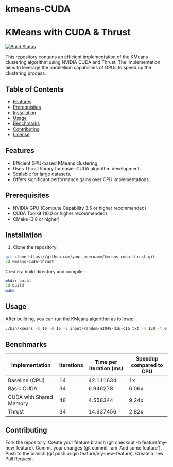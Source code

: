 # kmeans-CUDA
# KMeans with CUDA & Thrust

[![Build Status](https://travis-ci.com/htrinh43/kmeans-CUDA.svg?branch=main)](https://github.com/HTrinh43/kmeans-CUDA)

This repository contains an efficient implementation of the KMeans clustering algorithm using NVIDIA CUDA and Thrust. The implementation aims to leverage the parallelism capabilities of GPUs to speed up the clustering process.

## Table of Contents

- [Features](#features)
- [Prerequisites](#prerequisites)
- [Installation](#installation)
- [Usage](#usage)
- [Benchmarks](#benchmarks)
- [Contributing](#contributing)
- [License](#license)

## Features

- Efficient GPU-based KMeans clustering.
- Uses Thrust library for easier CUDA algorithm development.
- Scalable for large datasets.
- Offers significant performance gains over CPU implementations.

## Prerequisites

- NVIDIA GPU (Compute Capability 3.5 or higher recommended)
- CUDA Toolkit (10.0 or higher recommended)
- CMake (3.8 or higher)

## Installation

1. Clone the repository:

```bash
git clone https://github.com/your_username/kmeans-cuda-thrust.git
cd kmeans-cuda-thrust
```
Create a build directory and compile:
```bash
mkdir build
cd build
make
```
## Usage
After building, you can run the KMeans algorithm as follows:
```bash
./bin/kmeans -k 16 -d 16 -i input/random-n2048-d16-c16.txt -m 150 -t 0.00001 -c -s 8675309 
```

## Benchmarks
| Implementation          | Iterations | Time per Iteration (ms) | Speedup compared to CPU |
|-------------------------|------------|-------------------------|-------------------------|
| Baseline (CPU)          | 14         | 42.111634               | 1x                      |
| Basic CUDA              | 34         | 6.946278                | 6.06x                   |
| CUDA with Shared Memory | 48         | 4.558344                | 9.24x                   |
| Thrust                  | 34         | 14.937456               | 2.82x                   |


## Contributing
Fork the repository.
Create your feature branch (git checkout -b feature/my-new-feature).
Commit your changes (git commit -am 'Add some feature').
Push to the branch (git push origin feature/my-new-feature).
Create a new Pull Request.
